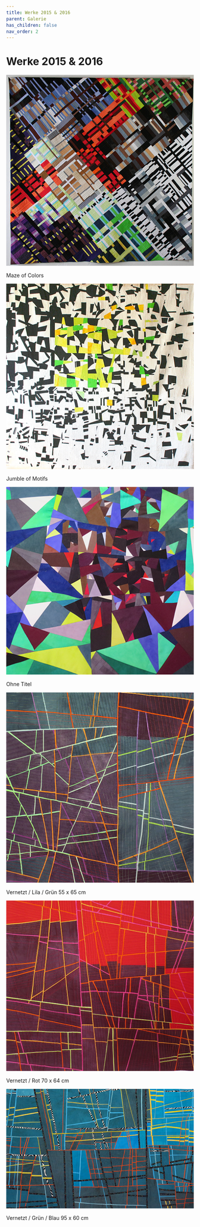 ```yaml
---
title: Werke 2015 & 2016
parent: Galerie
has_children: false
nav_order: 2
---
```


# Werke 2015 & 2016

<!-- <img src="image.png" loading="lazy" alt="" width="512"> -->

<img src="images/works-2015-2016/1-maze-of-colors.png" loading="lazy" alt="" width="512">

Maze of Colors

<img src="images/works-2015-2016/2-jumble-of-motifs.png" loading="lazy" alt="" width="512">

Jumble of Motifs

<img src="images/works-2015-2016/3.png" loading="lazy" alt="" width="512">

Ohne Titel

<img src="images/works-2015-2016/4-vernetzt-lila-gruen.png" loading="lazy" alt="" width="512">

Vernetzt / Lila / Grün 55 x 65 cm

<img src="images/works-2015-2016/5-vernetzt-rot.png" loading="lazy" alt="" width="512">

Vernetzt / Rot 70 x 64 cm

<img src="images/works-2015-2016/6-vernetzt-gruen-blau.png" loading="lazy" alt="" width="512">

Vernetzt / Grün / Blau 95 x 60 cm